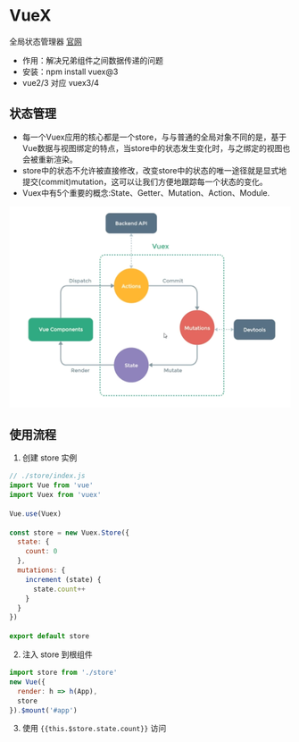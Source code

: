 # VueX
全局状态管理器 [官网](https://v3.vuex.vuejs.org/zh/guide/)
- 作用：解决兄弟组件之间数据传递的问题
- 安装：npm install vuex@3
- vue2/3 对应 vuex3/4

## 状态管理
- 每一个Vuex应用的核心都是一个store，与与普通的全局对象不同的是，基于Vue数据与视图绑定的特点，当store中的状态发生变化时，与之绑定的视图也会被重新渲染。
- store中的状态不允许被直接修改，改变store中的状态的唯一途径就是显式地提交(commit)mutation，这可以让我们方便地跟踪每一个状态的变化。
- Vuex中有5个重要的概念:State、Getter、Mutation、Action、Module.


![](./VueXimg/状态.jpg)

## 使用流程
1. 创建 store 实例
```js
// ./store/index.js
import Vue from 'vue'
import Vuex from 'vuex'

Vue.use(Vuex)

const store = new Vuex.Store({
  state: {
    count: 0
  },
  mutations: {
    increment (state) {
      state.count++
    }
  }
})

export default store
```
2. 注入 store 到根组件
```js
import store from './store'
new Vue({
  render: h => h(App),
  store
}).$mount('#app')
```
3. 使用 `{{this.$store.state.count}}` 访问